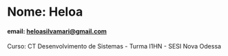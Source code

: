# Nome: Heloa 

#### email: heloasilvamari@gmail.com

Curso: CT Desenvolvimento de Sistemas - Turma I1HN - SESI Nova Odessa 
